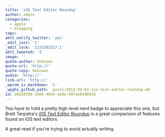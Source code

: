 ```yaml
---
title: 'iOS Text Editor Roundup'
author: admin
categories:
  - apple
  - blogging
tags: 
aktt_notify_twitter: 'yes'
_edit_last: '1'
_edit_lock: '1333393317:1'
aktt_tweeted: '1'
image: ''
quote-author: Unknown
quote-url: 'http://'
quote-copy: Unknown
audio: 'http://'
link-url: 'http://'
_wpcom_is_markdown: '1'
_wpghs_github_path: _posts/2012-04-02-ios-text-editor-roundup.md
id: 28a58f09-146b-40e4-ad4e-097ae6296018
---
```

<p>You have to hold a pretty high level nerd badge to appreciate this one, but Brett Terpstra's <a href="http://brettterpstra.com/ios-text-editors/">iOS Text Editor Roundup</a> is a great comparison of features found on iOS text editors.</p>
<p>A great read if you're trying to avoid actually writing.</p>

